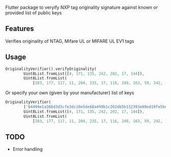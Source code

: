 Flutter package to veryify NXP tag originality signature against known or provided list of public keys

## Features

Verifies originality of NTAG, Mifare UL or MIFARE UL EV1 tags

## Usage

```dart
OriginalityVerifier().verifyOriginality(
        Uint8List.fromList([4, 171, 135, 242, 202, 17, 144]),
        Uint8List.fromList(
            [103, 177, 117, 11, 204, 235, 17, 116, 249, 163, 59, 242, 14, 2, 38, 85, 26, 99, 102, 147, 155, 49, 249, 73, 132, 140, 60, 8, 115, 80, 250, 144]));
```

Or specify your own (given by your manufacturer) list of keys

```dart
OriginalityVerifier(
        ['04494e1a386d3d3cfe3dc10e5de68a499b1c202db5b132393e89ed19fe5be8bc61'])verifyOriginality(
        Uint8List.fromList([4, 171, 135, 242, 202, 17, 144]),
        Uint8List.fromList(
            [103, 177, 117, 11, 204, 235, 17, 116, 249, 163, 59, 242, 14, 2, 38, 85, 26, 99, 102, 147, 155, 49, 249, 73, 132, 140, 60, 8, 115, 80, 250, 144]));
```

## TODO

* Error handling
